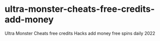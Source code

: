 # ultra-monster-cheats-free-credits-add-money
Ultra Monster Cheats free credits Hacks add money free spins daily 2022
